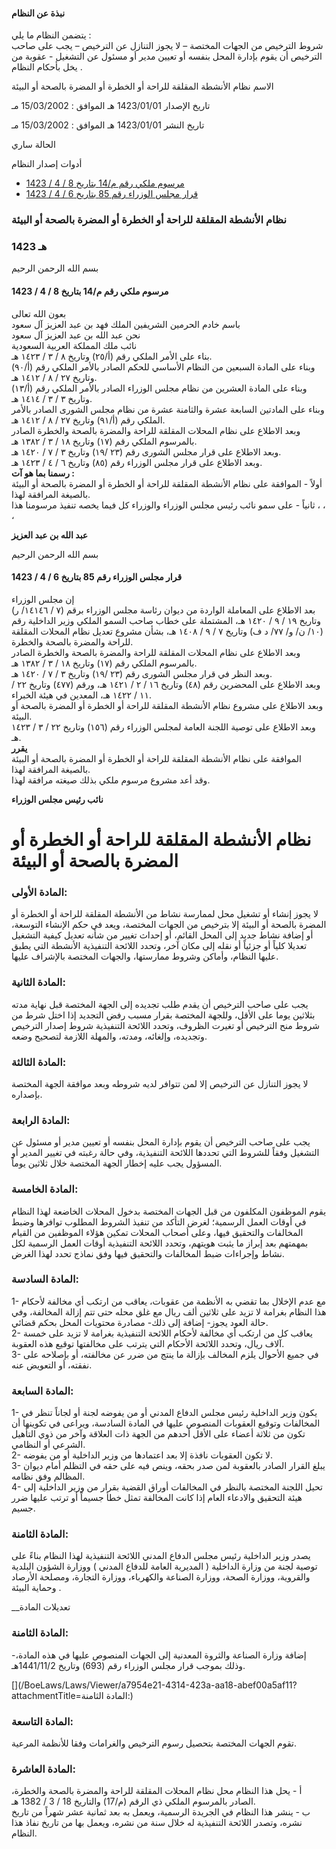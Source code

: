 #### نبذة عن النظام

يتضمن النظام ما يلي :   
شروط الترخيص من الجهات المختصة – لا يجوز التنازل عن الترخيص – يجب على صاحب الترخيص أن يقوم بإدارة المحل بنفسه أو تعيين مدير أو مسئول عن التشغيل - عقوبة من يخل بأحكام النظام . 

  



الاسم نظام الأنشطة المقلقة للراحة أو الخطرة أو المضرة بالصحة أو البيئة

تاريخ الإصدار 1423/01/01 هـ الموافق : 15/03/2002 مـ

تاريخ النشر 1423/01/01 هـ الموافق : 15/03/2002 مـ 

الحالة ساري

أدوات إصدار النظام

  * [مرسوم ملكي رقم م/14 بتاريخ 8 / 4 / 1423](/BoeLaws/Laws/Viewer/14df62f2-5e05-4893-ad30-1a0504e8d0b7?lawId=9cff56dc-09be-45e1-a736-a9a700f218db)
  * [قرار مجلس الوزراء رقم 85 بتاريخ 6 / 4 / 1423](/BoeLaws/Laws/Viewer/9f0825d6-fcca-492c-bd05-3ec77c942b96?lawId=9cff56dc-09be-45e1-a736-a9a700f218db)




### نظام الأنشطة المقلقة للراحة أو الخطرة أو المضرة بالصحة أو البيئة

### 1423 هـ

بسم الله الرحمن الرحيم

#### مرسوم ملكي رقم م/14 بتاريخ 8 / 4 / 1423

بعون الله تعالى  
باسم خادم الحرمين الشريفين الملك فهد بن عبد العزيز آل سعود  
نحن عبد الله بن عبد العزيز آل سعود  
نائب ملك المملكة العربية السعودية   
بناء على الأمر الملكي رقم (أ/٢٥) وتاريخ ٨ / ٣ / ١٤٢٣ هـ.  
وبناء على المادة السبعين من النظام الأساسي للحكم الصادر بالأمر الملكي رقم (أ/٩٠) وتاريخ ٢٧ / ٨ / ١٤١٢ هـ.  
وبناء على المادة العشرين من نظام مجلس الوزراء الصادر بالأمر الملكي رقم (أ/١٣) وتاريخ ٣ / ٣ / ١٤١٤ هـ.  
وبناء على المادتين السابعة عشرة والثامنة عشرة من نظام مجلس الشورى الصادر بالأمر الملكي رقم (أ/٩١) وتاريخ ٢٧ / ٨ / ١٤١٢ هـ.  
وبعد الاطلاع على نظام المحلات المقلقة للراحة والمضرة بالصحة والخطرة الصادر بالمرسوم الملكي رقم (١٧) وتاريخ ١٨ / ٣ / ١٣٨٢ هـ.  
وبعد الاطلاع على قرار مجلس الشورى رقم (٢٣ /١٩) وتاريخ ٣ / ٧ / ١٤٢٠ هـ.  
وبعد الاطلاع على قرار مجلس الوزراء رقم (٨٥) وتاريخ ٦ / ٤ / ١٤٢٣ هـ.  
**رسمنا بما هو آت :**  
أولاً - الموافقة على نظام الأنشطة المقلقة للراحة أو الخطرة أو المضرة بالصحة أو البيئة بالصيغة المرافقة لهذا.  
ثانياً - على سمو نائب رئيس مجلس الوزراء والوزراء كل فيما يخصه تنفيذ مرسومنا هذا ، ، ،

**عبد الله بن عبد العزيز**

بسم الله الرحمن الرحيم

#### قرار مجلس الوزراء رقم 85 بتاريخ 6 / 4 / 1423

إن مجلس الوزراء   
بعد الاطلاع على المعاملة الواردة من ديوان رئاسة مجلس الوزراء برقم (٧ / ١٤١٤٦/ ر) وتاريخ ١٩ / ٩ / ١٤٢٠ هـ، المشتملة على خطاب صاحب السمو الملكي وزير الداخلية رقم (١٠/ ن/ و/ ٧٧/ د ف) وتاريخ ٧ / ٩ / ١٤٠٨ هـ، بشأن مشروع تعديل نظام المحلات المقلقة للراحة والمضرة بالصحة والخطرة.  
وبعد الاطلاع على نظام المحلات المقلقة للراحة والمضرة بالصحة والخطرة الصادر بالمرسوم الملكي رقم (١٧) وتاريخ ١٨ / ٣ / ١٣٨٢ هـ.  
وبعد النظر في قرار مجلس الشورى رقم (٢٣ /١٩) وتاريخ ٣ / ٧ / ١٤٢٠ هـ.  
وبعد الاطلاع على المحضرين رقم (٤٨) وتاريخ ١٦ / ٢ / ١٤٢١ هـ، ورقم (٤٧٧) وتاريخ ٢٢ / ١١ / ١٤٢٢ هـ، المعدين في هيئة الخبراء.  
وبعد الاطلاع على مشروع نظام الأنشطة المقلقة للراحة أو الخطرة أو المضرة بالصحة أو البيئة.  
وبعد الاطلاع على توصية اللجنة العامة لمجلس الوزراء رقم (١٥٦) وتاريخ ٢٢ / ٣ / ١٤٢٣ هـ.  
**يقرر**  
الموافقة على نظام الأنشطة المقلقة للراحة أو الخطرة أو المضرة بالصحة أو البيئة بالصيغة المرافقة لهذا.  
وقد أعد مشروع مرسوم ملكي بذلك صيغته مرافقة لهذا.

**نائب رئيس مجلس الوزراء**

# نظام الأنشطة المقلقة للراحة أو الخطرة أو المضرة بالصحة أو البيئة

### المادة الأولى:

لا يجوز إنشاء أو تشغيل محل لممارسة نشاط من الأنشطة المقلقة للراحة أو الخطرة أو المضرة بالصحة أو البيئة إلا بترخيص من الجهات المختصة، ويعد في حكم الإنشاء التوسعة، أو إضافة نشاط جديد إلى المحل القائم، أو إحداث تغيير من شأنه تعديل كيفية التشغيل تعديلا كلياً أو جزئياً أو نقله إلى مكان آخر، وتحدد اللائحة التنفيذية الأنشطة التي يطبق عليها النظام، وأماكن وشروط ممارستها، والجهات المختصة بالإشراف عليها.

### المادة الثانية:

يجب على صاحب الترخيص أن يقدم طلب تجديده إلى الجهة المختصة قبل نهاية مدته بثلاثين يوما على الأقل، وللجهة المختصة بقرار مسبب رفض التجديد إذا اختل شرط من شروط منح الترخيص أو تغيرت الظروف، وتحدد اللائحة التنفيذية شروط إصدار الترخيص وتجديده، وإلغائه، ومدته، والمهلة اللازمة لتصحيح وضعه.

###  المادة الثالثة: 

لا يجوز التنازل عن الترخيص إلا لمن تتوافر لديه شروطه وبعد موافقة الجهة المختصة بإصداره. 

### المادة الرابعة:

يجب على صاحب الترخيص أن يقوم بإدارة المحل بنفسه أو تعيين مدير أو مسئول عن التشغيل وفقاً للشروط التي تحددها اللائحة التنفيذية، وفي حالة رغبته في تغيير المدير أو المسؤول يجب عليه إخطار الجهة المختصة خلال ثلاثين يوماً.

### المادة الخامسة:

يقوم الموظفون المكلفون من قبل الجهات المختصة بدخول المحلات الخاضعة لهذا النظام في أوقات العمل الرسمية؛ لغرض التأكد من تنفيذ الشروط المطلوب توافرها وضبط المخالفات والتحقيق فيها، وعلى أصحاب المحلات تمكين هؤلاء الموظفين من القيام بمهمتهم بعد إبراز ما يثبت هويتهم، وتحدد اللائحة التنفيذية أوقات العمل الرسمية لكل نشاط وإجراءات ضبط المخالفات والتحقيق فيها وفق نماذج تحدد لهذا الغرض.

### المادة السادسة:

1- مع عدم الإخلال بما تقضي به الأنظمة من عقوبات، يعاقب من ارتكب أي مخالفة لأحكام هذا النظام بغرامة لا تزيد على ثلاثين ألف ريال مع غلق محله حتى تتم إزالة المخالفة، وفي حالة العود يجوز- إضافة إلى ذلك- مصادرة محتويات المحل بحكم قضائي.  
2- يعاقب كل من ارتكب أي مخالفة لأحكام اللائحة التنفيذية بغرامة لا تزيد على خمسة آلاف ريال، وتحدد اللائحة الأحكام التي يترتب على مخالفتها توقيع هذه العقوبة.  
3- في جميع الأحوال يلزم المخالف بإزالة ما ينتج من ضرر عن مخالفته، أو بإصلاحه على نفقته، أو التعويض عنه.

### المادة السابعة:

1- يكون وزير الداخلية رئيس مجلس الدفاع المدني أو من يفوضه لجنة أو لجاناً تنظر في المخالفات وتوقيع العقوبات المنصوص عليها في المادة السادسة، ويراعى في تكوينها أن تكون من ثلاثة أعضاء على الأقل أحدهم من الجهة ذات العلاقة وآخر من ذوي التأهيل الشرعي أو النظامي.  
2- لا تكون العقوبات نافذة إلا بعد اعتمادها من وزير الداخلية أو من يفوضه.  
3- يبلغ القرار الصادر بالعقوبة لمن صدر بحقه، وينص فيه على حقه في التظلم أمام ديوان المظالم وفق نظامه.  
4- تحيل اللجنة المختصة بالنظر في المخالفات أوراق القضية بقرار من وزير الداخلية إلى هيئة التحقيق والادعاء العام إذا كانت المخالفة تمثل خطأ جسيماً أو ترتب عليها ضرر جسيم.

### المادة الثامنة:

يصدر وزير الداخلية رئيس مجلس الدفاع المدني اللائحة التنفيذية لهذا النظام بناءً على توصية لجنة من وزارة الداخلية ( المديرية العامة للدفاع المدني ) ووزارة الشؤون البلدية والقروية، ووزارة الصحة، ووزارة الصناعة والكهرباء، ووزارة التجارة، ومصلحة الأرصاد وحماية البيئة .

__تعديلات المادة

### المادة الثامنة:

-إضافة وزارة الصناعة والثروة المعدنية إلى الجهات المنصوص عليها في هذه المادة، وذلك بموجب قرار مجلس الوزراء رقم (693) وتاريخ 1441/11/2هـ.

[](/BoeLaws/Laws/Viewer/a7954e21-4314-423a-aa18-abef00a5af11?attachmentTitle=المادة الثامنة:)

###  المادة التاسعة: 

تقوم الجهات المختصة بتحصيل رسوم الترخيص والغرامات وفقا للأنظمة المرعية. 

### المادة العاشرة:

أ - يحل هذا النظام محل نظام المحلات المقلقة للراحة والمضرة بالصحة والخطرة، الصادر بالمرسوم الملكي ذي الرقم (م/17) والتاريخ 18 / 3 / 1382 هـ.  
ب - ينشر هذا النظام في الجريدة الرسمية، ويعمل به بعد ثمانية عشر شهراً من تاريخ نشره، وتصدر اللائحة التنفيذية له خلال سنة من نشره، ويعمل بها من تاريخ نفاذ هذا النظام.

